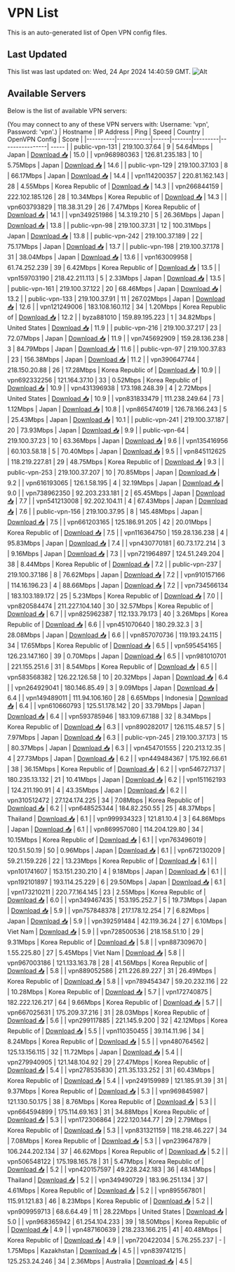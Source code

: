 # VPN List

This is an auto-generated list of Open VPN config files.

## Last Updated

This list was last updated on: Wed, 24 Apr 2024 14:40:59 GMT.
![Alt](https://repobeats.axiom.co/api/embed/186b98318ef1479477931607c1ad7d823f12451f.svg "Repobeats analytics image")

## Available Servers

Below is the list of available VPN servers:

(You may connect to any of these VPN servers with: Username: 'vpn', Password: 'vpn'.)
| Hostname | IP Address | Ping | Speed | Country | OpenVPN Config | Score |
|----------|------------|------|-------|---------|----------------| ----- |
| public-vpn-131 | 219.100.37.64 | 9 | 54.64Mbps | Japan | [Download 📥](./configs/server_0_JP.ovpn) | 15.0 |
| vpn968980363 | 126.81.235.183 | 10 | 5.75Mbps | Japan | [Download 📥](./configs/server_1_JP.ovpn) | 14.6 |
| public-vpn-129 | 219.100.37.103 | 8 | 66.17Mbps | Japan | [Download 📥](./configs/server_2_JP.ovpn) | 14.4 |
| vpn114200357 | 220.81.162.143 | 28 | 4.55Mbps | Korea Republic of | [Download 📥](./configs/server_3_KR.ovpn) | 14.3 |
| vpn266844159 | 222.102.185.126 | 28 | 10.34Mbps | Korea Republic of | [Download 📥](./configs/server_4_KR.ovpn) | 14.3 |
| vpn603793829 | 118.38.31.29 | 26 | 7.47Mbps | Korea Republic of | [Download 📥](./configs/server_5_KR.ovpn) | 14.1 |
| vpn349251986 | 14.3.19.210 | 5 | 26.36Mbps | Japan | [Download 📥](./configs/server_6_JP.ovpn) | 13.8 |
| public-vpn-98 | 219.100.37.31 | 12 | 100.31Mbps | Japan | [Download 📥](./configs/server_7_JP.ovpn) | 13.8 |
| public-vpn-242 | 219.100.37.189 | 22 | 75.17Mbps | Japan | [Download 📥](./configs/server_8_JP.ovpn) | 13.7 |
| public-vpn-198 | 219.100.37.178 | 31 | 38.04Mbps | Japan | [Download 📥](./configs/server_9_JP.ovpn) | 13.6 |
| vpn163009958 | 61.74.252.239 | 39 | 6.42Mbps | Korea Republic of | [Download 📥](./configs/server_10_KR.ovpn) | 13.5 |
| vpn159703190 | 218.42.211.113 | 5 | 2.33Mbps | Japan | [Download 📥](./configs/server_11_JP.ovpn) | 13.5 |
| public-vpn-161 | 219.100.37.122 | 20 | 68.46Mbps | Japan | [Download 📥](./configs/server_12_JP.ovpn) | 13.2 |
| public-vpn-133 | 219.100.37.91 | 11 | 267.02Mbps | Japan | [Download 📥](./configs/server_13_JP.ovpn) | 12.6 |
| vpn121249006 | 183.108.160.112 | 34 | 1.20Mbps | Korea Republic of | [Download 📥](./configs/server_14_KR.ovpn) | 12.2 |
| byza881010 | 159.89.195.223 | 1 | 34.82Mbps | United States | [Download 📥](./configs/server_15_US.ovpn) | 11.9 |
| public-vpn-216 | 219.100.37.217 | 23 | 72.07Mbps | Japan | [Download 📥](./configs/server_16_JP.ovpn) | 11.9 |
| vpn745692909 | 159.28.136.238 | 3 | 84.79Mbps | Japan | [Download 📥](./configs/server_17_JP.ovpn) | 11.6 |
| public-vpn-97 | 219.100.37.83 | 23 | 156.38Mbps | Japan | [Download 📥](./configs/server_18_JP.ovpn) | 11.2 |
| vpn390647744 | 218.150.20.88 | 26 | 17.28Mbps | Korea Republic of | [Download 📥](./configs/server_19_KR.ovpn) | 10.9 |
| vpn692332256 | 121.164.37.10 | 33 | 0.52Mbps | Korea Republic of | [Download 📥](./configs/server_20_KR.ovpn) | 10.9 |
| vpn431396938 | 173.198.248.39 | 4 | 2.72Mbps | United States | [Download 📥](./configs/server_21_US.ovpn) | 10.9 |
| vpn831833479 | 111.238.249.64 | 73 | 1.12Mbps | Japan | [Download 📥](./configs/server_22_JP.ovpn) | 10.8 |
| vpn865474019 | 126.78.166.243 | 5 | 25.43Mbps | Japan | [Download 📥](./configs/server_23_JP.ovpn) | 10.1 |
| public-vpn-241 | 219.100.37.187 | 20 | 73.93Mbps | Japan | [Download 📥](./configs/server_24_JP.ovpn) | 9.9 |
| public-vpn-64 | 219.100.37.23 | 10 | 63.36Mbps | Japan | [Download 📥](./configs/server_25_JP.ovpn) | 9.6 |
| vpn135416956 | 60.103.58.18 | 5 | 70.40Mbps | Japan | [Download 📥](./configs/server_26_JP.ovpn) | 9.5 |
| vpn845112625 | 118.219.227.81 | 29 | 48.75Mbps | Korea Republic of | [Download 📥](./configs/server_27_KR.ovpn) | 9.3 |
| public-vpn-253 | 219.100.37.207 | 10 | 70.85Mbps | Japan | [Download 📥](./configs/server_28_JP.ovpn) | 9.2 |
| vpn616193065 | 126.1.58.195 | 4 | 32.19Mbps | Japan | [Download 📥](./configs/server_29_JP.ovpn) | 9.0 |
| vpn738962350 | 92.203.233.181 | 2 | 65.45Mbps | Japan | [Download 📥](./configs/server_30_JP.ovpn) | 7.7 |
| vpn541213008 | 92.202.104.11 | 4 | 67.43Mbps | Japan | [Download 📥](./configs/server_31_JP.ovpn) | 7.6 |
| public-vpn-156 | 219.100.37.95 | 8 | 145.48Mbps | Japan | [Download 📥](./configs/server_32_JP.ovpn) | 7.5 |
| vpn661203165 | 125.186.91.205 | 42 | 20.01Mbps | Korea Republic of | [Download 📥](./configs/server_33_KR.ovpn) | 7.5 |
| vpn116364750 | 159.28.136.238 | 4 | 95.83Mbps | Japan | [Download 📥](./configs/server_34_JP.ovpn) | 7.4 |
| vpn430770181 | 60.73.172.214 | 3 | 9.16Mbps | Japan | [Download 📥](./configs/server_35_JP.ovpn) | 7.3 |
| vpn721964897 | 124.51.249.204 | 38 | 8.44Mbps | Korea Republic of | [Download 📥](./configs/server_36_KR.ovpn) | 7.2 |
| public-vpn-237 | 219.100.37.186 | 8 | 76.62Mbps | Japan | [Download 📥](./configs/server_37_JP.ovpn) | 7.2 |
| vpn910157166 | 114.16.196.23 | 4 | 88.66Mbps | Japan | [Download 📥](./configs/server_38_JP.ovpn) | 7.2 |
| vpn734566134 | 183.103.189.172 | 25 | 5.23Mbps | Korea Republic of | [Download 📥](./configs/server_39_KR.ovpn) | 7.0 |
| vpn820584474 | 211.227.104.140 | 30 | 32.57Mbps | Korea Republic of | [Download 📥](./configs/server_40_KR.ovpn) | 6.7 |
| vpn825962387 | 112.133.79.173 | 40 | 3.26Mbps | Korea Republic of | [Download 📥](./configs/server_41_KR.ovpn) | 6.6 |
| vpn451070640 | 180.29.32.3 | 3 | 28.08Mbps | Japan | [Download 📥](./configs/server_42_JP.ovpn) | 6.6 |
| vpn857070736 | 119.193.24.115 | 34 | 17.65Mbps | Korea Republic of | [Download 📥](./configs/server_43_KR.ovpn) | 6.5 |
| vpn595454165 | 126.23.147.160 | 39 | 0.70Mbps | Japan | [Download 📥](./configs/server_44_JP.ovpn) | 6.5 |
| vpn981010701 | 221.155.251.6 | 31 | 8.54Mbps | Korea Republic of | [Download 📥](./configs/server_45_KR.ovpn) | 6.5 |
| vpn583568382 | 126.22.126.58 | 10 | 20.32Mbps | Japan | [Download 📥](./configs/server_46_JP.ovpn) | 6.4 |
| vpn264929041 | 180.146.85.49 | 3 | 9.09Mbps | Japan | [Download 📥](./configs/server_47_JP.ovpn) | 6.4 |
| vpn149489011 | 111.94.106.160 | 28 | 6.65Mbps | Indonesia | [Download 📥](./configs/server_48_ID.ovpn) | 6.4 |
| vpn610660793 | 125.51.178.142 | 20 | 33.79Mbps | Japan | [Download 📥](./configs/server_49_JP.ovpn) | 6.4 |
| vpn593785946 | 183.109.67.188 | 32 | 8.34Mbps | Korea Republic of | [Download 📥](./configs/server_50_KR.ovpn) | 6.3 |
| vpn890282017 | 126.115.48.57 | 5 | 7.97Mbps | Japan | [Download 📥](./configs/server_51_JP.ovpn) | 6.3 |
| public-vpn-245 | 219.100.37.173 | 15 | 80.37Mbps | Japan | [Download 📥](./configs/server_52_JP.ovpn) | 6.3 |
| vpn454701555 | 220.213.12.35 | 4 | 27.73Mbps | Japan | [Download 📥](./configs/server_53_JP.ovpn) | 6.2 |
| vpn449484367 | 175.192.66.61 | 38 | 36.15Mbps | Korea Republic of | [Download 📥](./configs/server_54_KR.ovpn) | 6.2 |
| vpn546727137 | 180.235.13.132 | 21 | 10.41Mbps | Japan | [Download 📥](./configs/server_55_JP.ovpn) | 6.2 |
| vpn151162193 | 124.211.190.91 | 4 | 43.35Mbps | Japan | [Download 📥](./configs/server_56_JP.ovpn) | 6.2 |
| vpn310512472 | 27.124.174.225 | 34 | 7.08Mbps | Korea Republic of | [Download 📥](./configs/server_57_KR.ovpn) | 6.2 |
| vpn648525344 | 184.82.250.55 | 25 | 48.37Mbps | Thailand | [Download 📥](./configs/server_58_TH.ovpn) | 6.1 |
| vpn999934323 | 121.81.10.4 | 3 | 64.86Mbps | Japan | [Download 📥](./configs/server_59_JP.ovpn) | 6.1 |
| vpn869957080 | 114.204.129.80 | 34 | 10.15Mbps | Korea Republic of | [Download 📥](./configs/server_60_KR.ovpn) | 6.1 |
| vpn763496019 | 120.51.50.19 | 50 | 0.96Mbps | Japan | [Download 📥](./configs/server_61_JP.ovpn) | 6.1 |
| vpn672130209 | 59.21.159.226 | 22 | 13.23Mbps | Korea Republic of | [Download 📥](./configs/server_62_KR.ovpn) | 6.1 |
| vpn101741607 | 153.151.230.210 | 4 | 9.18Mbps | Japan | [Download 📥](./configs/server_63_JP.ovpn) | 6.1 |
| vpn192101897 | 193.114.25.229 | 6 | 29.50Mbps | Japan | [Download 📥](./configs/server_64_JP.ovpn) | 6.1 |
| vpn173210211 | 220.77.164.145 | 23 | 2.55Mbps | Korea Republic of | [Download 📥](./configs/server_65_KR.ovpn) | 6.0 |
| vpn349467435 | 153.195.252.7 | 5 | 19.73Mbps | Japan | [Download 📥](./configs/server_66_JP.ovpn) | 5.9 |
| vpn757848378 | 217.178.12.254 | 7 | 6.82Mbps | Japan | [Download 📥](./configs/server_67_JP.ovpn) | 5.9 |
| vpn392591484 | 42.119.36.24 | 27 | 6.10Mbps | Viet Nam | [Download 📥](./configs/server_68_VN.ovpn) | 5.9 |
| vpn728500536 | 218.158.51.10 | 29 | 9.31Mbps | Korea Republic of | [Download 📥](./configs/server_69_KR.ovpn) | 5.8 |
| vpn887309670 | 1.55.225.80 | 27 | 5.45Mbps | Viet Nam | [Download 📥](./configs/server_70_VN.ovpn) | 5.8 |
| vpn967003186 | 121.133.163.78 | 28 | 41.56Mbps | Korea Republic of | [Download 📥](./configs/server_71_KR.ovpn) | 5.8 |
| vpn889052586 | 211.226.89.227 | 31 | 26.49Mbps | Korea Republic of | [Download 📥](./configs/server_72_KR.ovpn) | 5.8 |
| vpn789454347 | 59.20.232.116 | 22 | 10.28Mbps | Korea Republic of | [Download 📥](./configs/server_73_KR.ovpn) | 5.7 |
| vpn172740875 | 182.222.126.217 | 64 | 9.66Mbps | Korea Republic of | [Download 📥](./configs/server_74_KR.ovpn) | 5.7 |
| vpn667025631 | 175.209.37.216 | 31 | 28.03Mbps | Korea Republic of | [Download 📥](./configs/server_75_KR.ovpn) | 5.6 |
| vpn299117885 | 221.145.9.200 | 32 | 42.12Mbps | Korea Republic of | [Download 📥](./configs/server_76_KR.ovpn) | 5.5 |
| vpn110350455 | 39.114.11.96 | 34 | 8.24Mbps | Korea Republic of | [Download 📥](./configs/server_77_KR.ovpn) | 5.5 |
| vpn480764562 | 125.13.156.115 | 32 | 11.72Mbps | Japan | [Download 📥](./configs/server_78_JP.ovpn) | 5.4 |
| vpn279940905 | 121.148.104.92 | 29 | 27.47Mbps | Korea Republic of | [Download 📥](./configs/server_79_KR.ovpn) | 5.4 |
| vpn278535830 | 211.35.133.252 | 31 | 60.43Mbps | Korea Republic of | [Download 📥](./configs/server_80_KR.ovpn) | 5.4 |
| vpn249159989 | 121.185.91.39 | 31 | 9.37Mbps | Korea Republic of | [Download 📥](./configs/server_81_KR.ovpn) | 5.3 |
| vpn969845987 | 121.130.50.175 | 38 | 8.76Mbps | Korea Republic of | [Download 📥](./configs/server_82_KR.ovpn) | 5.3 |
| vpn664594899 | 175.114.69.163 | 31 | 34.88Mbps | Korea Republic of | [Download 📥](./configs/server_83_KR.ovpn) | 5.3 |
| vpn172306864 | 222.120.144.77 | 29 | 2.79Mbps | Korea Republic of | [Download 📥](./configs/server_84_KR.ovpn) | 5.3 |
| vpn831321159 | 118.218.46.227 | 34 | 7.08Mbps | Korea Republic of | [Download 📥](./configs/server_85_KR.ovpn) | 5.3 |
| vpn239647879 | 106.244.202.134 | 37 | 46.62Mbps | Korea Republic of | [Download 📥](./configs/server_86_KR.ovpn) | 5.2 |
| vpn506548122 | 175.198.165.78 | 31 | 5.47Mbps | Korea Republic of | [Download 📥](./configs/server_87_KR.ovpn) | 5.2 |
| vpn420157597 | 49.228.242.183 | 36 | 48.14Mbps | Thailand | [Download 📥](./configs/server_88_TH.ovpn) | 5.2 |
| vpn349490729 | 183.96.251.134 | 37 | 4.61Mbps | Korea Republic of | [Download 📥](./configs/server_89_KR.ovpn) | 5.2 |
| vpn895567801 | 115.91.121.83 | 46 | 8.23Mbps | Korea Republic of | [Download 📥](./configs/server_90_KR.ovpn) | 5.2 |
| vpn909959713 | 68.6.64.49 | 11 | 28.22Mbps | United States | [Download 📥](./configs/server_91_US.ovpn) | 5.0 |
| vpn968365942 | 61.254.104.233 | 39 | 18.50Mbps | Korea Republic of | [Download 📥](./configs/server_92_KR.ovpn) | 4.9 |
| vpn487160639 | 218.233.166.215 | 41 | 40.48Mbps | Korea Republic of | [Download 📥](./configs/server_93_KR.ovpn) | 4.9 |
| vpn720422034 | 5.76.255.237 | - | 1.75Mbps | Kazakhstan | [Download 📥](./configs/server_94_KZ.ovpn) | 4.5 |
| vpn839741215 | 125.253.24.246 | 34 | 2.36Mbps | Australia | [Download 📥](./configs/server_95_AU.ovpn) | 4.5 |

